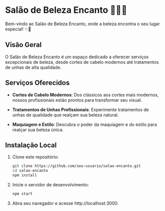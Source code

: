 # Salão de Beleza Encanto 💇‍♀️💅

Bem-vindo ao Salão de Beleza Encanto, onde a beleza encontra o seu lugar especial! ✨💖

<!-- ![Salão de Beleza Encanto](https://link_para_uma_imagem_do_seu_salon.jpg) -->

## Visão Geral

O Salão de Beleza Encanto é um espaço dedicado a oferecer serviços excepcionais de beleza, desde cortes de cabelo modernos até tratamentos de unhas de alta qualidade.
<!-- 
## Live Preview

Confira as tendências da moda e agende seus serviços no [Live Preview](https://salao-encanto.vercel.app/). -->

## Serviços Oferecidos

- **Cortes de Cabelo Modernos**: Dos clássicos aos cortes mais modernos, nossos profissionais estão prontos para transformar seu visual.

- **Tratamentos de Unhas Profissionais**: Experimente tratamentos de unhas de qualidade que realçam sua beleza natural.

- **Maquiagem e Estilo**: Descubra o poder da maquiagem e do estilo para realçar sua beleza única.


## Instalação Local

1. Clone este repositório:

   ```bash
   git clone https://github.com/seu-usuario/salao-encanto.git
   cd salao-encanto
   npm install
   ```

2. Inicie o servidor de desenvolvimento:
   ```bash
   npm start
   ```
3. Abra seu navegador e acesse http://localhost:3000.